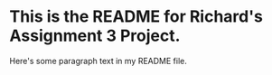 # This is the README for Richard's Assignment 3 Project.

Here's some paragraph text in my README file.
